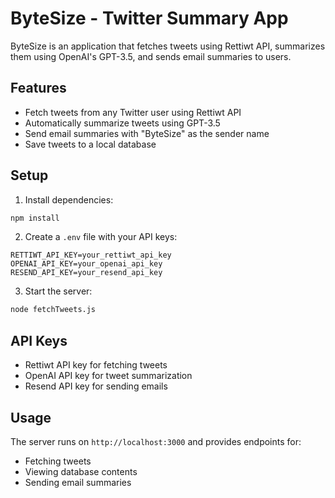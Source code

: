 # ByteSize - Twitter Summary App

ByteSize is an application that fetches tweets using Rettiwt API, summarizes them using OpenAI's GPT-3.5, and sends email summaries to users.

## Features

- Fetch tweets from any Twitter user using Rettiwt API
- Automatically summarize tweets using GPT-3.5
- Send email summaries with "ByteSize" as the sender name
- Save tweets to a local database

## Setup

1. Install dependencies:
```bash
npm install
```

2. Create a `.env` file with your API keys:
```
RETTIWT_API_KEY=your_rettiwt_api_key
OPENAI_API_KEY=your_openai_api_key
RESEND_API_KEY=your_resend_api_key
```

3. Start the server:
```bash
node fetchTweets.js
```

## API Keys

- Rettiwt API key for fetching tweets
- OpenAI API key for tweet summarization
- Resend API key for sending emails

## Usage

The server runs on `http://localhost:3000` and provides endpoints for:
- Fetching tweets
- Viewing database contents
- Sending email summaries
